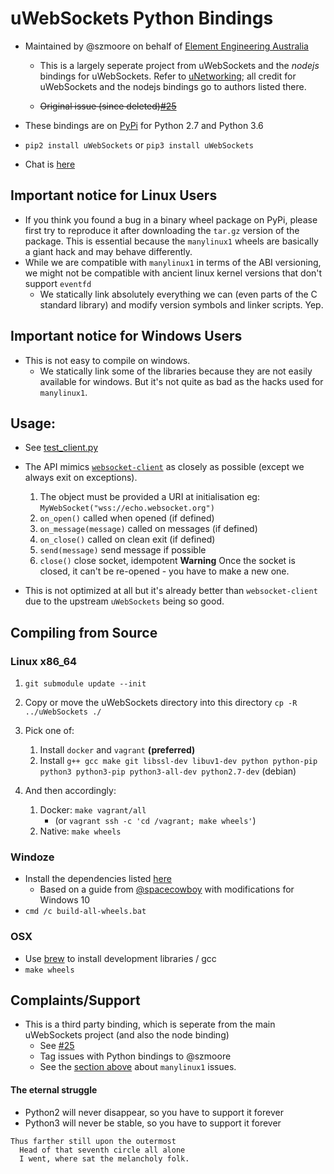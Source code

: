 # uWebSockets Python Bindings

 * Maintained by @szmoore on behalf of [Element Engineering Australia](https://github.com/elementengineering/uWebSockets-bindings)
     * This is a largely seperate project from uWebSockets and the *nodejs* bindings for uWebSockets. Refer to [uNetworking](https://github.com/uNetworking); all credit for uWebSockets and the nodejs bindings go to authors listed there.
   
     * ~~Original issue (since deleted)[#25](https://github.com/uNetworking/bindings/pull/25)~~
    

 * These bindings are on [PyPi](https://pypi.python.org/pypi/uWebSockets) for Python 2.7 and Python 3.6
 * `pip2 install uWebSockets` or `pip3 install uWebSockets`
 * Chat is [here](https://gitter.im/uWebSockets-chat/Lobby)
 
## Important notice for Linux Users ##
 * If you think you found a bug in a binary wheel package on PyPi, please first try to reproduce it after downloading the `tar.gz` version of the package.
This is essential because the `manylinux1` wheels are basically a giant hack and may behave differently.
 * While we are compatible with `manylinux1` in terms of the ABI versioning, we might not be compatible with ancient linux kernel versions that don't support `eventfd`
   * We statically link absolutely everything we can (even parts of the C standard library) and modify version symbols and linker scripts. Yep.
   
## Important notice for Windows Users ##

 * This is not easy to compile on windows.
   * We statically link some of the libraries because they are not easily available for windows.
     But it's not quite as bad as the hacks used for `manylinux1`.

## Usage:

 * See [test_client.py](tests/test_client.py)
 * The API mimics [`websocket-client`](https://github.com/websocket-client/websocket-client) as closely as possible (except we always exit on exceptions).
   1. The object must be provided a URI at initialisation eg: `MyWebSocket("wss://echo.websocket.org")`
   2. `on_open()` called when opened (if defined)
   3. `on_message(message)` called on messages (if defined)
   4. `on_close()` called on clean exit (if defined)
   5. `send(message)` send message if possible
   6. `close()` close socket, idempotent
       **Warning** Once the socket is closed, it can't be re-opened - you have to make a new one.
       
 * This is not optimized at all but it's already better than `websocket-client` due to the upstream `uWebSockets` being so good.


## Compiling from Source

### Linux x86_64
 1. `git submodule update --init`
 2. Copy or move the uWebSockets directory into this directory `cp -R ../uWebSockets ./`
 3. Pick one of:
     1. Install `docker` and `vagrant` **(preferred)**
     2. Install `g++ gcc make git libssl-dev libuv1-dev python python-pip python3 python3-pip python3-all-dev python2.7-dev` (debian)
     
 3. And then accordingly:
     1. Docker: `make vagrant/all` 
        * (or `vagrant ssh -c 'cd /vagrant; make wheels'`)
     2. Native: `make wheels`
 
### Windoze
 * Install the dependencies listed [here](./windows/windoze.md)
   * Based on a guide from [@spacecowboy](http://cowboyprogrammer.org/building-python-wheels-for-windows/) with modifications for Windows 10
 * `cmd /c build-all-wheels.bat`
     
### OSX
 * Use [brew](https://brew.sh/) to install development libraries / gcc
 * `make wheels`

## Complaints/Support
 * This is a third party binding, which is seperate from the main uWebSockets project (and also the node binding)
   * See [#25](https://github.com/uNetworking/bindings/pull/25)
   * Tag issues with Python bindings to @szmoore
   * See the [section above](#Important) about `manylinux1` issues.

#### The eternal struggle
 * Python2 will never disappear, so you have to support it forever
 * Python3 will never be stable, so you have to support it forever


```
Thus farther still upon the outermost
  Head of that seventh circle all alone
  I went, where sat the melancholy folk.
```


